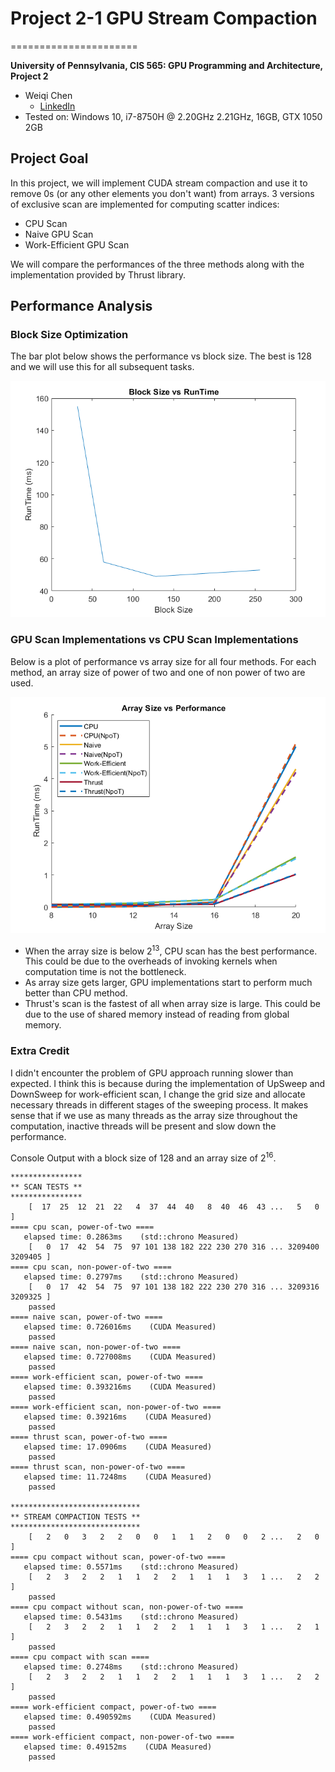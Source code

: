 # Project 2-1 GPU Stream Compaction
======================

**University of Pennsylvania, CIS 565: GPU Programming and Architecture, Project 2**

* Weiqi Chen
  * [LinkedIn](https://www.linkedin.com/in/weiqi-ricky-chen-2b04b2ab/)
* Tested on: Windows 10, i7-8750H @ 2.20GHz 2.21GHz, 16GB, GTX 1050 2GB

## Project Goal
In this project, we will implement CUDA stream compaction and use it to remove 0s (or any other elements you don't want) from arrays. 3 versions of exclusive scan are implemented for computing scatter indices:

* CPU Scan
* Naive GPU Scan
* Work-Efficient GPU Scan

We will compare the performances of the three methods along with the implementation provided by Thrust library.

## Performance Analysis
### Block Size Optimization
The bar plot below shows the performance vs block size. The best is 128 and we will use this for all subsequent tasks.

![](img/bar.png)

### GPU Scan Implementations vs CPU Scan Implementations
Below is a plot of performance vs array size for all four methods. For each method, an array size of power of two and one of non power of two are used.

![](img/plot.png)

* When the array size is below 2<sup>13</sup>, CPU scan has the best performance. This could be due to the overheads of invoking kernels when computation time is not the bottleneck.
* As array size gets larger, GPU implementations start to perform much better than CPU method.
* Thrust's scan is the fastest of all when array size is large. This could be due to the use of shared memory instead of reading from global memory.

### Extra Credit

I didn't encounter the problem of GPU approach running slower than expected. I think this is because during the implementation of UpSweep and DownSweep for work-efficient scan, I change the grid size and allocate necessary threads in different stages of the sweeping process. It makes sense that if we use as many threads as the array size throughout the computation, inactive threads will be present and slow down the performance.


Console Output with a block size of 128 and an array size of 2<sup>16</sup>.
```
****************
** SCAN TESTS **
****************
    [  17  25  12  21  22   4  37  44  40   8  40  46  43 ...   5   0 ]
==== cpu scan, power-of-two ====
   elapsed time: 0.2863ms    (std::chrono Measured)
    [   0  17  42  54  75  97 101 138 182 222 230 270 316 ... 3209400 3209405 ]
==== cpu scan, non-power-of-two ====
   elapsed time: 0.2797ms    (std::chrono Measured)
    [   0  17  42  54  75  97 101 138 182 222 230 270 316 ... 3209316 3209325 ]
    passed
==== naive scan, power-of-two ====
   elapsed time: 0.726016ms    (CUDA Measured)
    passed
==== naive scan, non-power-of-two ====
   elapsed time: 0.727008ms    (CUDA Measured)
    passed
==== work-efficient scan, power-of-two ====
   elapsed time: 0.393216ms    (CUDA Measured)
    passed
==== work-efficient scan, non-power-of-two ====
   elapsed time: 0.39216ms    (CUDA Measured)
    passed
==== thrust scan, power-of-two ====
   elapsed time: 17.0906ms    (CUDA Measured)
    passed
==== thrust scan, non-power-of-two ====
   elapsed time: 11.7248ms    (CUDA Measured)
    passed

*****************************
** STREAM COMPACTION TESTS **
*****************************
    [   2   0   3   2   2   0   0   1   1   2   0   0   2 ...   2   0 ]
==== cpu compact without scan, power-of-two ====
   elapsed time: 0.5571ms    (std::chrono Measured)
    [   2   3   2   2   1   1   2   2   1   1   1   3   1 ...   2   2 ]
    passed
==== cpu compact without scan, non-power-of-two ====
   elapsed time: 0.5431ms    (std::chrono Measured)
    [   2   3   2   2   1   1   2   2   1   1   1   3   1 ...   2   1 ]
    passed
==== cpu compact with scan ====
   elapsed time: 0.2748ms    (std::chrono Measured)
    [   2   3   2   2   1   1   2   2   1   1   1   3   1 ...   2   2 ]
    passed
==== work-efficient compact, power-of-two ====
   elapsed time: 0.490592ms    (CUDA Measured)
    passed
==== work-efficient compact, non-power-of-two ====
   elapsed time: 0.49152ms    (CUDA Measured)
    passed
```

